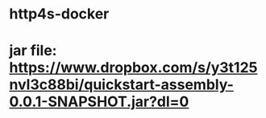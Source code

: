 # http4s-docker
# jar file: https://www.dropbox.com/s/y3t125nvl3c88bi/quickstart-assembly-0.0.1-SNAPSHOT.jar?dl=0
